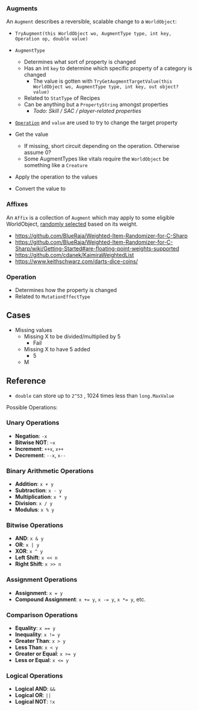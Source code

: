 

### Augments

An `Augment` describes a reversible, scalable change to a `WorldObject`:

* `TryAugment(this WorldObject wo, AugmentType type, int key, Operation op, double value)`
* `AugmentType`
  * Determines what sort of property is changed
  * Has an int `key` to determine which specific property of a category is changed
    * The value is gotten with `TryGetAugmentTargetValue(this WorldObject wo, AugmentType type, int key, out object? value)` 
  * Related to `StatType` of Recipes
  * Can be anything but a `PropertyString` amongst properties
    * *Todo: Skill / SAC / player-related properties*
* [`Operation`](#Operation) and `value`  are used to try to change the target property







* Get the value
  * If missing, short circuit depending on the operation.  Otherwise assume 0?
  * Some AugmentTypes like vitals require the `WorldObject` be something like a `Creature`
* Apply the operation to the values
* Convert the value to 



### Affixes 

An `Affix` is a collection of `Augment` which may apply to some eligible WorldObject, [randomly selected](https://github.com/cdanek/KaimiraWeightedList) based on its weight.







* https://github.com/BlueRaja/Weighted-Item-Randomizer-for-C-Sharp
* https://github.com/BlueRaja/Weighted-Item-Randomizer-for-C-Sharp/wiki/Getting-Started#are-floating-point-weights-supported
* https://github.com/cdanek/KaimiraWeightedList
* https://www.keithschwarz.com/darts-dice-coins/





### Operation

* Determines how the property is changed
* Related to `MutationEffectType`



## Cases

* Missing values
  * Missing X to be divided/multiplied by 5
    * Fail
  * Missing X to have 5 added
    * 5
  * M







## Reference

* `double` can store up to `2^53` , 1024 times less than `long.MaxValue`



Possible Operations:

### **Unary Operations**

- **Negation**: `-x`
- **Bitwise NOT**: `~x`
- **Increment**: `++x`, `x++`
- **Decrement**: `--x`, `x--`

### **Binary Arithmetic Operations**

- **Addition**: `x + y`
- **Subtraction**: `x - y`
- **Multiplication**: `x * y`
- **Division**: `x / y`
- **Modulus**: `x % y`

### **Bitwise Operations**

- **AND**: `x & y`
- **OR**: `x | y`
- **XOR**: `x ^ y`
- **Left Shift**: `x << n`
- **Right Shift**: `x >> n`

### **Assignment Operations**

- **Assignment**: `x = y`
- **Compound Assignment**: `x += y`, `x -= y`, `x *= y`, etc.

### **Comparison Operations**

- **Equality**: `x == y`
- **Inequality**: `x != y`
- **Greater Than**: `x > y`
- **Less Than**: `x < y`
- **Greater or Equal**: `x >= y`
- **Less or Equal**: `x <= y`

### **Logical Operations**

- **Logical AND**: `&&`
- **Logical OR**: `||`
- **Logical NOT**: `!x`
